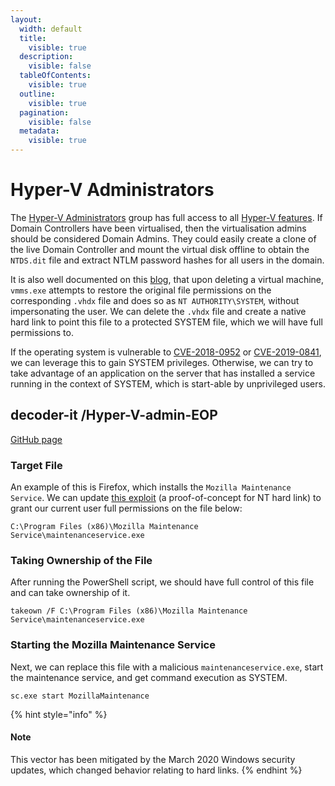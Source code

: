 ```yaml
---
layout:
  width: default
  title:
    visible: true
  description:
    visible: false
  tableOfContents:
    visible: true
  outline:
    visible: true
  pagination:
    visible: false
  metadata:
    visible: true
---
```


# Hyper-V Administrators

The [Hyper-V Administrators](https://docs.microsoft.com/en-us/windows/security/identity-protection/access-control/active-directory-security-groups#hyper-v-administrators) group has full access to all [Hyper-V features](https://docs.microsoft.com/en-us/windows-server/manage/windows-admin-center/use/manage-virtual-machines). If Domain Controllers have been virtualised, then the virtualisation admins should be considered Domain Admins. They could easily create a clone of the live Domain Controller and mount the virtual disk offline to obtain the `NTDS.dit` file and extract NTLM password hashes for all users in the domain.

It is also well documented on this [blog](https://decoder.cloud/2020/01/20/from-hyper-v-admin-to-system/), that upon deleting a virtual machine, `vmms.exe` attempts to restore the original file permissions on the corresponding `.vhdx` file and does so as `NT AUTHORITY\SYSTEM`, without impersonating the user. We can delete the `.vhdx` file and create a native hard link to point this file to a protected SYSTEM file, which we will have full permissions to.

If the operating system is vulnerable to [CVE-2018-0952](https://www.tenable.com/cve/CVE-2018-0952) or [CVE-2019-0841](https://www.tenable.com/cve/CVE-2019-0841), we can leverage this to gain SYSTEM privileges. Otherwise, we can try to take advantage of an application on the server that has installed a service running in the context of SYSTEM, which is start-able by unprivileged users.

## decoder-it /Hyper-V-admin-EOP

[GitHub page](https://github.com/decoder-it/Hyper-V-admin-EOP)

### Target File

An example of this is Firefox, which installs the `Mozilla Maintenance Service`. We can update [this exploit](https://raw.githubusercontent.com/decoder-it/Hyper-V-admin-EOP/master/hyperv-eop.ps1) (a proof-of-concept for NT hard link) to grant our current user full permissions on the file below:

```shell-session
C:\Program Files (x86)\Mozilla Maintenance Service\maintenanceservice.exe
```

### Taking Ownership of the File

After running the PowerShell script, we should have full control of this file and can take ownership of it.

```cmd-session
takeown /F C:\Program Files (x86)\Mozilla Maintenance Service\maintenanceservice.exe
```

### Starting the Mozilla Maintenance Service

Next, we can replace this file with a malicious `maintenanceservice.exe`, start the maintenance service, and get command execution as SYSTEM.

```cmd-session
sc.exe start MozillaMaintenance
```

{% hint style="info" %}
#### Note

This vector has been mitigated by the March 2020 Windows security updates, which changed behavior relating to hard links.
{% endhint %}
